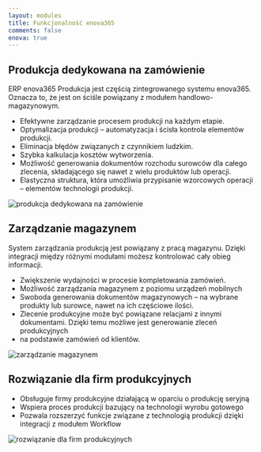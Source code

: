 ```yaml
---
layout: modules
title: Funkcjonalność enova365
comments: false
enova: true
---
```

## Produkcja dedykowana na zamówienie
ERP enova365 Produkcja jest częścią zintegrowanego systemu enova365. Oznacza to, że jest on ściśle powiązany z modułem handlowo-magazynowym.
  <ul>
    <li>Efektywne zarządzanie procesem produkcji na każdym etapie.</li>
    <li>Optymalizacja produkcji – automatyzacja i ścisła kontrola elementów produkcji.</li>
    <li>Eliminacja błędów związanych z czynnikiem ludzkim.</li>
    <li>Szybka kalkulacja kosztów wytworzenia.</li>
    <li>Możliwość generowania dokumentów rozchodu surowców dla całego zlecenia, składającego się nawet z wielu produktów lub  operacji.</li>
    <li>Elastyczna struktura, która umożliwia przypisanie wzorcowych operacji – elementów technologii produkcji.</li>
  </ul>
<img src="https://www.enova.pl/content/uploads/2018/03/01f_gif-rozw-produkcja.gif" alt="produkcja dedykowana na zamówienie">

## Zarządzanie magazynem
System zarządzania produkcją jest powiązany z pracą magazynu. Dzięki integracji między różnymi   modułami możesz kontrolować cały obieg informacji.
  <ul>
    <li>Zwiększenie wydajności w procesie kompletowania zamówień.</li>
    <li>Możliwość zarządzania magazynem z poziomu urządzeń mobilnych</li>
    <li>Swoboda generowania dokumentów magazynowych – na wybrane produkty lub surowce, nawet na ich częściowe ilości.</li>
    <li>Zlecenie produkcyjne może być powiązane relacjami z innymi dokumentami. Dzięki temu możliwe jest generowanie zleceń produkcyjnych</li>
    <li>na podstawie zamówień od klientów.</li>
  </ul>
<img src="https://www.enova.pl/content/uploads/2018/03/zarzadzanie-magazynem.png" alt="zarządzanie magazynem">

## Rozwiązanie dla firm produkcyjnych
<ul>
<li>Obsługuje firmy produkcyjne działającą w oparciu o produkcję seryjną</li>
<li>Wspiera proces produkcji bazujący na technologii wyrobu gotowego</li>
<li>Pozwala rozszerzyć funkcje związane z technologią produkcji dzięki integracji z modułem Workflow</li>
</ul>
<img src="https://www.enova.pl/content/uploads/2018/03/produkcja-2.png" alt="rozwiązanie dla firm produkcyjnych">
